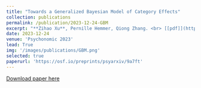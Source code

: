 ```yaml
---
title: "Towards a Generalized Bayesian Model of Category Effects"
collection: publications
permalink: /publication/2023-12-24-GBM
excerpt: "**Zihao Xu**, Pernille Hemmer, Qiong Zhang. <br> [[pdf]](https://osf.io/preprints/psyarxiv/9a7ft) <br>"
date: 2023-12-24
venue: 'Psychonomic 2023'
lead: True
img: '/images/publications/GBM.png'
selected: true
paperurl: 'https://osf.io/preprints/psyarxiv/9a7ft'
---
```


<a href='https://osf.io/preprints/psyarxiv/9a7ft'>Download paper here</a>